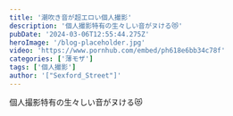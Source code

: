 ```yaml
---
title: '潮吹き音が超エロい個人撮影'
description: '個人撮影特有の生々しい音がヌける😻'
pubDate: '2024-03-06T12:55:44.275Z'
heroImage: '/blog-placeholder.jpg'
video: 'https://www.pornhub.com/embed/ph618e6bb34c78f'
categories: ['薄モザ']
tags: ['個人撮影']
author: '["Sexford_Street"]'
---
```


個人撮影特有の生々しい音がヌける😻




